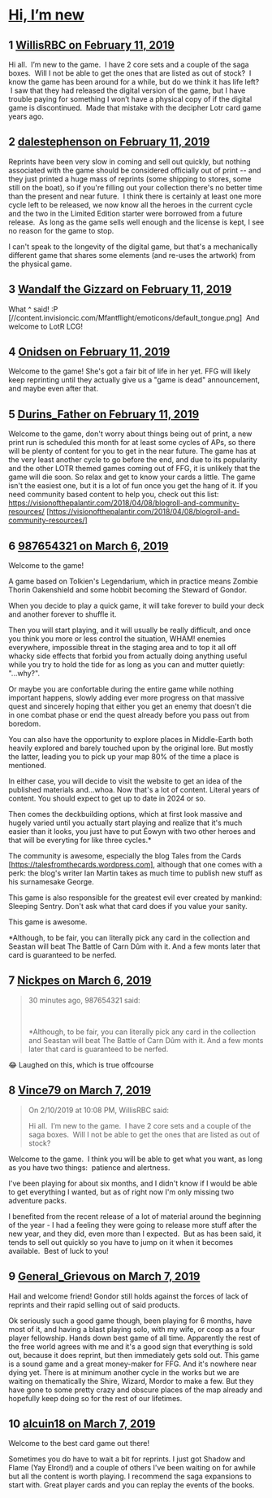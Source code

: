 # [Hi, I’m new](https://community.fantasyflightgames.com/topic/290736-hi-i%E2%80%99m-new/)

## 1 [WillisRBC on February 11, 2019](https://community.fantasyflightgames.com/topic/290736-hi-i%E2%80%99m-new/?do=findComment&comment=3620209)

Hi all.  I’m new to the game.  I have 2 core sets and a couple of the saga boxes.  Will I not be able to get the ones that are listed as out of stock?  I know the game has been around for a while, but do we think it has life left?  I saw that they had released the digital version of the game, but I have trouble paying for something I won’t have a physical copy of if the digital game is discontinued.  Made that mistake with the decipher Lotr card game years ago.

## 2 [dalestephenson on February 11, 2019](https://community.fantasyflightgames.com/topic/290736-hi-i%E2%80%99m-new/?do=findComment&comment=3620218)

Reprints have been very slow in coming and sell out quickly, but nothing associated with the game should be considered officially out of print -- and they just printed a huge mass of reprints (some shipping to stores, some still on the boat), so if you're filling out your collection there's no better time than the present and near future.  I think there is certainly at least one more cycle left to be released, we now know all the heroes in the current cycle and the two in the Limited Edition starter were borrowed from a future release.  As long as the game sells well enough and the license is kept, I see no reason for the game to stop.

I can't speak to the longevity of the digital game, but that's a mechanically different game that shares some elements (and re-uses the artwork) from the physical game.

## 3 [Wandalf the Gizzard on February 11, 2019](https://community.fantasyflightgames.com/topic/290736-hi-i%E2%80%99m-new/?do=findComment&comment=3620462)

What ^ said! :P [//content.invisioncic.com/Mfantflight/emoticons/default_tongue.png]  And welcome to LotR LCG!

## 4 [Onidsen on February 11, 2019](https://community.fantasyflightgames.com/topic/290736-hi-i%E2%80%99m-new/?do=findComment&comment=3620487)

Welcome to the game! She's got a fair bit of life in her yet. FFG will likely keep reprinting until they actually give us a "game is dead" announcement, and maybe even after that.

## 5 [Durins_Father on February 11, 2019](https://community.fantasyflightgames.com/topic/290736-hi-i%E2%80%99m-new/?do=findComment&comment=3620533)

Welcome to the game, don't worry about things being out of print, a new print run is scheduled this month for at least some cycles of APs, so there will be plenty of content for you to get in the near future. The game has at the very least another cycle to go before the end, and due to its popularity and the other LOTR themed games coming out of FFG, it is unlikely that the game will die soon.
So relax and get to know your cards a little. The game isn't the easiest one, but it is a lot of fun once you get the hang of it. If you need community based content to help you, check out this list: https://visionofthepalantir.com/2018/04/08/blogroll-and-community-resources/ [https://visionofthepalantir.com/2018/04/08/blogroll-and-community-resources/]

## 6 [987654321 on March 6, 2019](https://community.fantasyflightgames.com/topic/290736-hi-i%E2%80%99m-new/?do=findComment&comment=3641040)

Welcome to the game!

A game based on Tolkien's Legendarium, which in practice means Zombie Thorin Oakenshield and some hobbit becoming the Steward of Gondor.

When you decide to play a quick game, it will take forever to build your deck and another forever to shuffle it.

Then you will start playing, and it will usually be really difficult, and once you think you more or less control the situation, WHAM! enemies everywhere, impossible threat in the staging area and to top it all off whacky side effects that forbid you from actually doing anything useful while you try to hold the tide for as long as you can and mutter quietly: "...why?".

Or maybe you are confortable during the entire game while nothing important happens, slowly adding ever more progress on that massive quest and sincerely hoping that either you get an enemy that doesn't die in one combat phase or end the quest already before you pass out from boredom.

You can also have the opportunity to explore places in Middle-Earth both heavily explored and barely touched upon by the original lore. But mostly the latter, leading you to pick up your map 80% of the time a place is mentioned.

In either case, you will decide to visit the website to get an idea of the published materials and...whoa. Now that's a lot of content. Literal years of content. You should expect to get up to date in 2024 or so.

Then comes the deckbuilding options, which at first look massive and hugely varied until you actually start playing and realize that it's much easier than it looks, you just have to put Éowyn with two other heroes and that will be everyting for like three cycles.*

The community is awesome, especially the blog Tales from the Cards [https://talesfromthecards.wordpress.com], although that one comes with a perk: the blog's writer Ian Martin takes as much time to publish new stuff as his surnamesake George.

This game is also responsible for the greatest evil ever created by mankind: Sleeping Sentry. Don't ask what that card does if you value your sanity.

This game is awesome.

*Although, to be fair, you can literally pick any card in the collection and Seastan will beat The Battle of Carn Dûm with it. And a few monts later that card is guaranteed to be nerfed.

## 7 [Nickpes on March 6, 2019](https://community.fantasyflightgames.com/topic/290736-hi-i%E2%80%99m-new/?do=findComment&comment=3641064)

> 30 minutes ago, 987654321 said:
> 
>  
> 
> *Although, to be fair, you can literally pick any card in the collection and Seastan will beat The Battle of Carn Dûm with it. And a few monts later that card is guaranteed to be nerfed.

😂 Laughed on this, which is true offcourse

## 8 [Vince79 on March 7, 2019](https://community.fantasyflightgames.com/topic/290736-hi-i%E2%80%99m-new/?do=findComment&comment=3641327)

> On 2/10/2019 at 10:08 PM, WillisRBC said:
> 
> Hi all.  I’m new to the game.  I have 2 core sets and a couple of the saga boxes.  Will I not be able to get the ones that are listed as out of stock? 

Welcome to the game.  I think you will be able to get what you want, as long as you have two things:  patience and alertness.

I've been playing for about six months, and I didn't know if I would be able to get everything I wanted, but as of right now I'm only missing two adventure packs.

I benefited from the recent release of a lot of material around the beginning of the year - I had a feeling they were going to release more stuff after the new year, and they did, even more than I expected.  But as has been said, it tends to sell out quickly so you have to jump on it when it becomes available.  Best of luck to you!

## 9 [General_Grievous on March 7, 2019](https://community.fantasyflightgames.com/topic/290736-hi-i%E2%80%99m-new/?do=findComment&comment=3641937)

Hail and welcome friend! Gondor still holds against the forces of lack of reprints and their rapid selling out of said products.

Ok seriously such a good game though, been playing for 6 months, have most of it, and having a blast playing solo, with my wife, or coop as a four player fellowship. Hands down best game of all time. Apparently the rest of the free world agrees with me and it's a good sign that everything is sold out, because it does reprint, but then immediately gets sold out. This game is a sound game and a great money-maker for FFG. And it's nowhere near dying yet. There is at minimum another cycle in the works but we are waiting on thematically the Shire, Wizard, Mordor to make a few. But they have gone to some pretty crazy and obscure places of the map already and hopefully keep doing so for the rest of our lifetimes.

## 10 [alcuin18 on March 7, 2019](https://community.fantasyflightgames.com/topic/290736-hi-i%E2%80%99m-new/?do=findComment&comment=3642015)

Welcome to the best card game out there!

Sometimes you do have to wait a bit for reprints. I just got Shadow and Flame (Yay Elrond!) and a couple of others I've been waiting on for awhile but all the content is worth playing. I recommend the saga expansions to start with. Great player cards and you can replay the events of the books.

